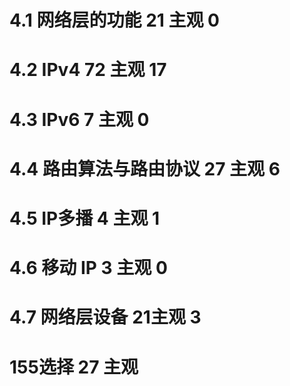 # 4.1 网络层的功能 21 主观 0
# 4.2 IPv4  72  主观  17 
# 4.3 IPv6  7 主观 0
# 4.4 路由算法与路由协议 27 主观  6
# 4.5 IP多播 4 主观 1
# 4.6 移动 IP 3 主观 0
# 4.7 网络层设备  21主观  3
# 155选择 27 主观 

